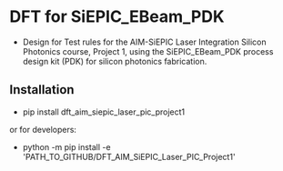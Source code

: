 
# DFT for SiEPIC_EBeam_PDK

- Design for Test rules for the AIM-SiEPIC Laser Integration Silicon Photonics course, Project 1, using the SiEPIC_EBeam_PDK process design kit (PDK) for silicon photonics fabrication.

## Installation

- pip install dft_aim_siepic_laser_pic_project1

or for developers:

- python -m pip install -e 'PATH_TO_GITHUB/DFT_AIM_SiEPIC_Laser_PIC_Project1'

